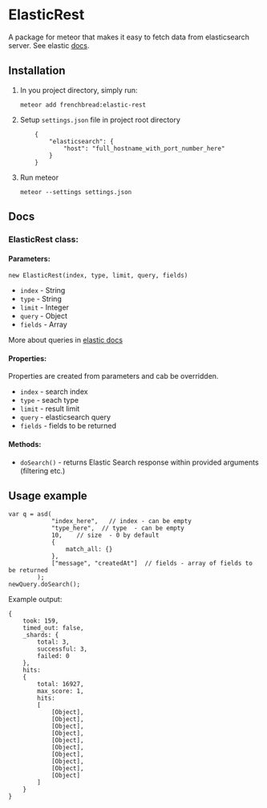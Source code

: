 # ElasticRest

A package for meteor that makes it easy to fetch data from elasticsearch server.
See elastic [docs](https://www.elastic.co/guide/index.html).

## Installation

1. In you project directory, simply run:
    
    ```
    meteor add frenchbread:elastic-rest
    ```

2. Setup ```settings.json``` file in project root directory
    ```
        {
            "elasticsearch": {
                "host": "full_hostname_with_port_number_here"
            }
        }
    ```

3. Run meteor

    ```
    meteor --settings settings.json
    ```

## Docs
### ElasticRest class:

#### Parameters:

    new ElasticRest(index, type, limit, query, fields)
    
* `index`   - String
* `type`    - String
* `limit`   - Integer
* `query`   - Object
* `fields`  - Array

More about queries in [elastic docs](https://www.elastic.co/guide/en/elasticsearch/reference/1.6/query-dsl.html)

#### Properties:

Properties are created from parameters and cab be overridden.

* `index`   - search index
* `type`    - seach type
* `limit`   - result limit
* `query`   - elasticsearch query
* `fields`  - fields to be returned

#### Methods:
* `doSearch()` - returns Elastic Search response within provided arguments (filtering etc.)

## Usage example


    var q = asd(
                "index_here",   // index - can be empty
                "type_here",  // type  - can be empty
                10,    // size  - 0 by default
                {
                    match_all: {}
                },
                ["message", "createdAt"]  // fields - array of fields to be returned
            );
    newQuery.doSearch();
    
Example output:
```
{
    took: 159,
    timed_out: false,
    _shards: {
        total: 3,
        successful: 3,
        failed: 0
    },
    hits:
    {
        total: 16927,
        max_score: 1,
        hits:
        [
            [Object],
            [Object],
            [Object],
            [Object],
            [Object],
            [Object],
            [Object],
            [Object],
            [Object],
            [Object]
        ]
    }
}
```
